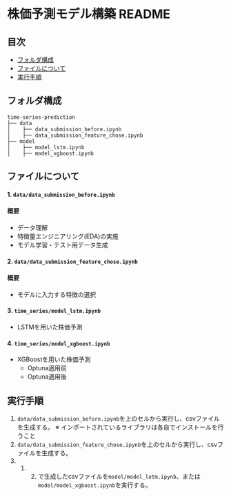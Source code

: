 # 株価予測モデル構築 README

## 目次
- [フォルダ構成](#フォルダ構成)
- [ファイルについて](各ファイルについて)
- [実行手順](#実行手順)

## フォルダ構成
```
time-series-prediction
├── data
│    ├── data_submission_before.ipynb
│    ├── data_submission_feature_chose.ipynb
├── model
│    ├── model_lstm.ipynb
│    ├── model_xgboost.ipynb
```

## ファイルについて
#### 1. `data/data_submission_before.ipynb`
#### 概要
- データ理解
- 特徴量エンジニアリング(EDA)の実施
- モデル学習・テスト用データ生成

#### 2. `data/data_submission_feature_chose.ipynb`
#### 概要 
- モデルに入力する特徴の選択

#### 3. `time_series/model_lstm.ipynb`
- LSTMを用いた株価予測

#### 4. `time_series/model_xgboost.ipynb`
- XGBoostを用いた株価予測
  - Optuna適用前
  - Optuna適用後

## 実行手順
1. `data/data_submission_before.ipynb`を上のセルから実行し、csvファイルを生成する。
※ インポートされているライブラリは各自でインストールを行うこと
2. `data/data_submission_feature_chose.ipynb`を上のセルから実行し、csvファイルを生成する。
3. 1. 2. で生成したcsvファイルを`model/model_letm.ipynb`、または`model/model_xgboost.ipynb`を実行する。
